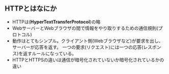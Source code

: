 
## HTTPとはなにか

- HTTPは(**HyperTextTransferProtocol**)の略
-  WebサーバーとWebブラウザの間で情報をやり取りするための通信規則(プロトコル)
- 動作はとてもシンプル。クライアント側(Webブラウザなど)が要求を出し、サーバーが応答を返す。
  一つの要求(リクエスト)には一つの応答(レスポンス)を返すルールになっている。
- HTTPとHTTPSの違いは通信が暗号化されていないか暗号化されているかの違い